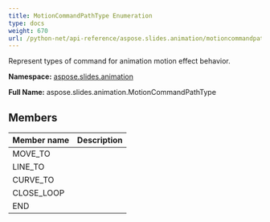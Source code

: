 ```yaml
---
title: MotionCommandPathType Enumeration
type: docs
weight: 670
url: /python-net/api-reference/aspose.slides.animation/motioncommandpathtype/
---
```


Represent types of command for animation motion effect behavior.

**Namespace:** [aspose.slides.animation](/slides/python-net/api-reference/aspose.slides.animation/)

**Full Name:** aspose.slides.animation.MotionCommandPathType



## **Members**
|**Member name**|**Description**|
| :- | :- |
|MOVE_TO||
|LINE_TO||
|CURVE_TO||
|CLOSE_LOOP||
|END||
